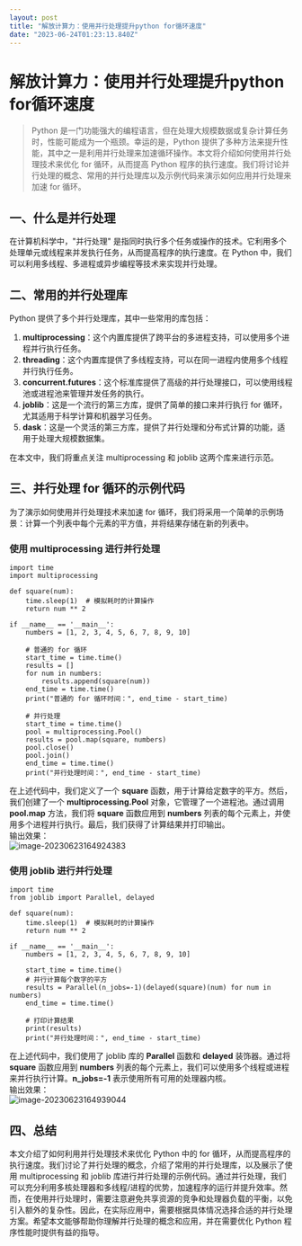 ```yaml
---
layout: post
title: "解放计算力：使用并行处理提升python for循环速度"
date: "2023-06-24T01:23:13.840Z"
---
```

解放计算力：使用并行处理提升python for循环速度
============================

> Python 是一门功能强大的编程语言，但在处理大规模数据或复杂计算任务时，性能可能成为一个瓶颈。幸运的是，Python 提供了多种方法来提升性能，其中之一是利用并行处理来加速循环操作。本文将介绍如何使用并行处理技术来优化 for 循环，从而提高 Python 程序的执行速度。我们将讨论并行处理的概念、常用的并行处理库以及示例代码来演示如何应用并行处理来加速 for 循环。

一、什么是并行处理
---------

在计算机科学中，"并行处理" 是指同时执行多个任务或操作的技术。它利用多个处理单元或线程来并发执行任务，从而提高程序的执行速度。在 Python 中，我们可以利用多线程、多进程或异步编程等技术来实现并行处理。

二、常用的并行处理库
----------

Python 提供了多个并行处理库，其中一些常用的库包括：

1.  **multiprocessing**：这个内置库提供了跨平台的多进程支持，可以使用多个进程并行执行任务。
2.  **threading**：这个内置库提供了多线程支持，可以在同一进程内使用多个线程并行执行任务。
3.  **concurrent.futures**：这个标准库提供了高级的并行处理接口，可以使用线程池或进程池来管理并发任务的执行。
4.  **joblib**：这是一个流行的第三方库，提供了简单的接口来并行执行 for 循环，尤其适用于科学计算和机器学习任务。
5.  **dask**：这是一个灵活的第三方库，提供了并行处理和分布式计算的功能，适用于处理大规模数据集。

在本文中，我们将重点关注 multiprocessing 和 joblib 这两个库来进行示范。

三、并行处理 for 循环的示例代码
------------------

为了演示如何使用并行处理技术来加速 for 循环，我们将采用一个简单的示例场景：计算一个列表中每个元素的平方值，并将结果存储在新的列表中。

### 使用 multiprocessing 进行并行处理

    import time
    import multiprocessing
    
    def square(num):
        time.sleep(1)  # 模拟耗时的计算操作
        return num ** 2
    
    if __name__ == '__main__':
        numbers = [1, 2, 3, 4, 5, 6, 7, 8, 9, 10]
    
        # 普通的 for 循环
        start_time = time.time()
        results = []
        for num in numbers:
            results.append(square(num))
        end_time = time.time()
        print("普通的 for 循环时间：", end_time - start_time)
    
        # 并行处理
        start_time = time.time()
        pool = multiprocessing.Pool()
        results = pool.map(square, numbers)
        pool.close()
        pool.join()
        end_time = time.time()
        print("并行处理时间：", end_time - start_time)
    
    

在上述代码中，我们定义了一个 **square** 函数，用于计算给定数字的平方。然后，我们创建了一个 **multiprocessing.Pool** 对象，它管理了一个进程池。通过调用 **pool.map** 方法，我们将 **square** 函数应用到 **numbers** 列表的每个元素上，并使用多个进程并行执行。最后，我们获得了计算结果并打印输出。  
输出效果：  
![image-20230623164924383](https://img2023.cnblogs.com/other/1939553/202306/1939553-20230623165027744-1899775832.png)

### 使用 joblib 进行并行处理

    import time
    from joblib import Parallel, delayed
    
    def square(num):
        time.sleep(1)  # 模拟耗时的计算操作
        return num ** 2
    
    if __name__ == '__main__':
        numbers = [1, 2, 3, 4, 5, 6, 7, 8, 9, 10]
    
        start_time = time.time()
        # 并行计算每个数字的平方
        results = Parallel(n_jobs=-1)(delayed(square)(num) for num in numbers)
        end_time = time.time()
    
        # 打印计算结果
        print(results)
        print("并行处理时间：", end_time - start_time)
    
    
    

在上述代码中，我们使用了 joblib 库的 **Parallel** 函数和 **delayed** 装饰器。通过将 **square** 函数应用到 **numbers** 列表的每个元素上，我们可以使用多个线程或进程来并行执行计算。**n\_jobs=-1** 表示使用所有可用的处理器内核。  
输出效果：  
![image-20230623164939044](https://img2023.cnblogs.com/other/1939553/202306/1939553-20230623165028515-1936947023.png)

四、总结
----

本文介绍了如何利用并行处理技术来优化 Python 中的 for 循环，从而提高程序的执行速度。我们讨论了并行处理的概念，介绍了常用的并行处理库，以及展示了使用 multiprocessing 和 joblib 库进行并行处理的示例代码。通过并行处理，我们可以充分利用多核处理器和多线程/进程的优势，加速程序的运行并提升效率。然而，在使用并行处理时，需要注意避免共享资源的竞争和处理器负载的平衡，以免引入额外的复杂性。因此，在实际应用中，需要根据具体情况选择合适的并行处理方案。希望本文能够帮助你理解并行处理的概念和应用，并在需要优化 Python 程序性能时提供有益的指导。